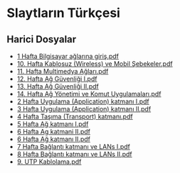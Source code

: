 # Slaytların Türkçesi


<!--HariciDosyalar-->

## Harici Dosyalar

- [1 Hafta Bilgisayar ağlarına giriş.pdf](./1%20Hafta%20Bilgisayar%20a%C4%9Flar%C4%B1na%20giri%C5%9F.pdf)
- [10. Hafta Kablosuz (Wireless) ve  Mobil Şebekeler.pdf](./10.%20Hafta%20Kablosuz%20%28Wireless%29%20ve%20%20Mobil%20%C5%9Eebekeler.pdf)
- [11. Hafta Multimedya Ağları.pdf](./11.%20Hafta%20Multimedya%20A%C4%9Flar%C4%B1.pdf)
- [12. Hafta Ağ Güvenliği I.pdf](./12.%20Hafta%20A%C4%9F%20G%C3%BCvenli%C4%9Fi%20I.pdf)
- [13. Hafta Ağ Güvenliği II.pdf](./13.%20Hafta%20A%C4%9F%20G%C3%BCvenli%C4%9Fi%20II.pdf)
- [14. Hafta Ağ Yönetimi ve Komut Uygulamaları.pdf](./14.%20Hafta%20A%C4%9F%20Y%C3%B6netimi%20ve%20Komut%20Uygulamalar%C4%B1.pdf)
- [2 Hafta Uygulama (Application) katmanı I.pdf](./2%20Hafta%20Uygulama%20%28Application%29%20katman%C4%B1%20I.pdf)
- [3 Hafta Uygulama (Application) katmanı II.pdf](./3%20Hafta%20Uygulama%20%28Application%29%20katman%C4%B1%20II.pdf)
- [4 Hafta Taşıma (Transport) katmanı.pdf](./4%20Hafta%20Ta%C5%9F%C4%B1ma%20%28Transport%29%20katman%C4%B1.pdf)
- [5 Hafta Ağ katmanı I.pdf](./5%20Hafta%20A%C4%9F%20katman%C4%B1%20I.pdf)
- [6 Hafta Ag katmani II.pdf](./6%20Hafta%20Ag%20katmani%20II.pdf)
- [6 Hafta Ağ katmanı II.pdf](./6%20Hafta%20A%C4%9F%20katman%C4%B1%20II.pdf)
- [7 Hafta Bağlantı katmanı ve LANs I.pdf](./7%20Hafta%20Ba%C4%9Flant%C4%B1%20katman%C4%B1%20ve%20LANs%20I.pdf)
- [8 Hafta Bağlantı katmanı ve LANs II.pdf](./8%20Hafta%20Ba%C4%9Flant%C4%B1%20katman%C4%B1%20ve%20LANs%20II.pdf)
- [9. UTP Kablolama.pdf](./9.%20UTP%20Kablolama.pdf)


<!--HariciDosyalar-->

